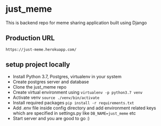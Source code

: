 # just_meme
This is backend repo for meme sharing application built using Django
## Production URL
```
https://just-meme.herokuapp.com/
```
## setup project locally

- Install Python 3.7, Postgres,  virtualenv in your system
- Create postgres server and database
- Clone the just_meme repo
- Create virtual environment using ```virtualenv -p python3.7 venv```
- Activate venv ```source ./venv/bin/activate```
- Install required packages ```pip install -r requirements.txt```
- Add .env file inside config directory and add environment related keys which are specified in settings.py like ```DB_NAME=just_meme``` etc
- Start server and you are good to go :)

